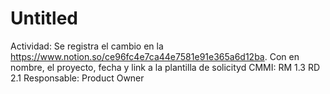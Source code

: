 # Untitled

Actividad: Se registra el cambio en la https://www.notion.so/ce96fc4e7ca44e7581e91e365a6d12ba. Con en nombre, el proyecto, fecha y link a la plantilla de solicityd
CMMI: RM 1.3
RD 2.1
Responsable: Product Owner